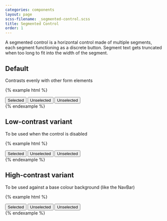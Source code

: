 ```yaml
---
categories: components
layout: page
scss-filename: _segmented-control.scss
title: Segmented Control
order: 1
---
```


A segmented control is a horizontal control made of multiple segments, each segment functioning as a discrete button. Segment text gets truncated when too long to fit into the width of the segment.

## Default
Contrasts evenly with other form elements

{% example html %}
<div class="SegmentedControl">
  <button class="SegmentedControl-segment SegmentedControl-segment--selected">Selected</button>
  <button class="SegmentedControl-segment">Unselected</button>
  <button class="SegmentedControl-segment">Unselected</button>
</div>
{% endexample %}


## Low-contrast variant
To be used when the control is disabled

{% example html %}
<div class="SegmentedControl SegmentedControl--contrastLow">
  <button class="SegmentedControl-segment SegmentedControl-segment--selected">Selected</button>
  <button class="SegmentedControl-segment">Unselected</button>
  <button class="SegmentedControl-segment">Unselected</button>
</div>
{% endexample %}


## High-contrast variant
To be used against a base colour background (like the NavBar)

{% example html %}
<div class="SegmentedControl SegmentedControl--contrastHigh">
  <button class="SegmentedControl-segment SegmentedControl-segment--selected">Selected</button>
  <button class="SegmentedControl-segment">Unselected</button>
  <button class="SegmentedControl-segment">Unselected</button>
</div>
{% endexample %}
